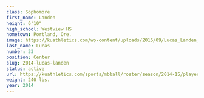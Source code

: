```yaml
---
class: Sophomore
first_name: Landen
height: 6'10"
high_school: Westview HS
hometown: Portland, Ore.
image: https://kuathletics.com/wp-content/uploads/2015/09/Lucas_Landen_09152015.jpg
last_name: Lucas
number: 33
position: Center
slug: 2014-lucas-landen
status: active
url: https://kuathletics.com/sports/mbball/roster/season/2014-15/player/landen-lucas/
weight: 240 lbs.
year: 2014
---
```

